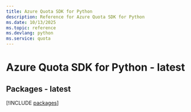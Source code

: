 ```yaml
---
title: Azure Quota SDK for Python
description: Reference for Azure Quota SDK for Python
ms.date: 10/13/2025
ms.topic: reference
ms.devlang: python
ms.service: quota
---
```

# Azure Quota SDK for Python - latest
## Packages - latest
[!INCLUDE [packages](quota-index.md)]